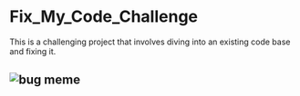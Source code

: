 # Fix_My_Code_Challenge
This is a challenging project that involves diving into an existing code base and fixing it.

![bug meme](https://github.com/vincent-mugendi/Fix_My_Code_Challenge/assets/125495305/180ee468-7695-459e-a92e-6c30b23fd124)
---
